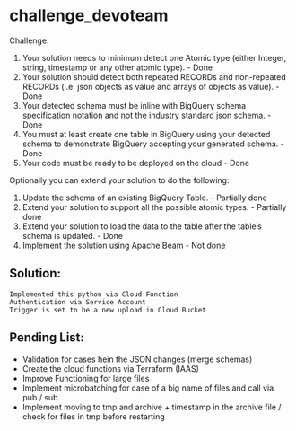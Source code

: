 # challenge_devoteam

Challenge:

1. Your solution needs to minimum detect one Atomic type (either Integer, string, timestamp or any other atomic type). - Done
2. Your solution should detect both repeated RECORDs and non-repeated RECORDs (i.e. json objects as value and arrays of objects as value). - Done
3. Your detected schema must be inline with BigQuery schema specification notation and not the industry standard json schema. - Done
4. You must at least create one table in BigQuery using your detected schema to demonstrate BigQuery accepting your generated schema. - Done
5. Your code must be ready to be deployed on the cloud - Done

Optionally you can extend your solution to do the following:
1. Update the schema of an existing BigQuery Table. - Partially done
2. Extend your solution to support all the possible atomic types. - Partially done
3. Extend your solution to load the data to the table after the table’s schema
is updated. - Done
4. Implement the solution using Apache Beam - Not done

## Solution:
    Implemented this python via Cloud Function
    Authentication via Service Account
    Trigger is set to be a new upload in Cloud Bucket


## Pending List:
- Validation for cases hein the JSON changes (merge schemas)
- Create the cloud functions via Terraform (IAAS)
- Improve Functioning for large files 
- Implement microbatching for case of a big name of files and call via pub / sub
- Implement moving to tmp and archive + timestamp in the archive file / check for files in tmp before restarting

